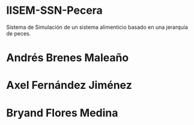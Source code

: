 # IISEM-SSN-Pecera

Sistema de Simulación de un sistema alimenticio basado en una jerarquía de peces.

# Andrés Brenes Maleaño
# Axel Fernández Jiménez
# Bryand Flores Medina
